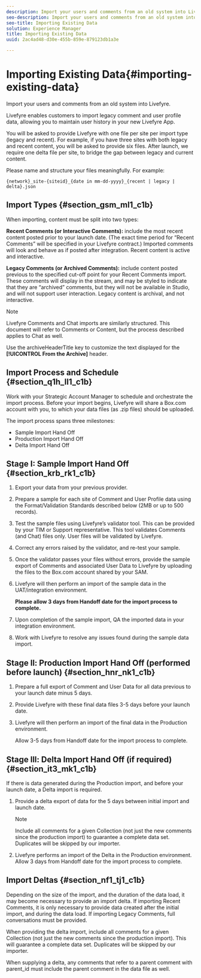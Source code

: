 ```yaml
---
description: Import your users and comments from an old system into Livefyre.
seo-description: Import your users and comments from an old system into Livefyre.
seo-title: Importing Existing Data
solution: Experience Manager
title: Importing Existing Data
uuid: 2ac4ad48-d30e-455b-859e-879123db1a3e

---
```


# Importing Existing Data{#importing-existing-data}

Import your users and comments from an old system into Livefyre.

Livefyre enables customers to import legacy comment and user profile data, allowing you to maintain user history in your new Livefyre App.

You will be asked to provide Livefyre with one file per site per import type (legacy and recent). For example, if you have three sites with both legacy and recent content, you will be asked to provide six files. After launch, we require one delta file per site, to bridge the gap between legacy and current content.

Please name and structure your files meaningfully. For example:

```
{network}_site-{siteid}_{date in mm-dd-yyyy}_{recent | legacy | delta}.json

```

## Import Types {#section_gsm_ml1_c1b}

When importing, content must be split into two types:

**Recent Comments (or Interactive Comments):** include the most recent content posted prior to your launch date. (The exact time period for “Recent Comments” will be specified in your Livefyre contract.) Imported comments will look and behave as if posted after integration. Recent content is active and interactive.

**Legacy Comments (or Archived Comments):** include content posted previous to the specified cut-off point for your Recent Comments import. These comments will display in the stream, and may be styled to indicate that they are “archived” comments, but they will not be available in Studio, and will not support user interaction. Legacy content is archival, and not interactive.

>[!NOTE]
>
>Livefyre Comments and Chat imports are similarly structured. This document will refer to Comments or Content, but the process described applies to Chat as well.

Use the archiveHeaderTitle key to customize the text displayed for the **[!UICONTROL From the Archive]** header.

## Import Process and Schedule {#section_q1h_ll1_c1b}

Work with your Strategic Account Manager to schedule and orchestrate the import process. Before your import begins, Livefyre will share a Box.com account with you, to which your data files (as .zip files) should be uploaded.

The import process spans three milestones:

* Sample Import Hand Off
* Production Import Hand Off
* Delta Import Hand Off

## Stage I: Sample Import Hand Off {#section_krb_rk1_c1b}

1. Export your data from your previous provider.
1. Prepare a sample for each site of Comment and User Profile data using the Format/Validation Standards described below (2MB or up to 500 records).
1. Test the sample files using Livefyre’s validator tool. This can be provided by your TIM or Support representative. This tool validates Comments (and Chat) files only. User files will be validated by Livefyre.
1. Correct any errors raised by the validator, and re-test your sample.
1. Once the validator passes your files without errors, provide the sample export of Comments and associated User Data to Livefyre by uploading the files to the Box.com account shared by your SAM.
1. Livefyre will then perform an import of the sample data in the UAT/integration environment.

   **Please allow 3 days from Handoff date for the import process to complete.**

1. Upon completion of the sample import, QA the imported data in your integration environment.
1. Work with Livefyre to resolve any issues found during the sample data import.

## Stage ll: Production Import Hand Off (performed before launch) {#section_hnr_nk1_c1b}

1. Prepare a full export of Comment and User Data for all data previous to your launch date minus 5 days.
1. Provide Livefyre with these final data files 3-5 days before your launch date.
1. Livefyre will then perform an import of the final data in the Production environment.

   Allow 3-5 days from Handoff date for the import process to complete.

## Stage lll: Delta Import Hand Off (if required) {#section_it3_mk1_c1b}

If there is data generated during the Production import, and before your launch date, a Delta import is required.

1. Provide a delta export of data for the 5 days between initial import and launch date.

   >[!NOTE]
   >
   >Include all comments for a given Collection (not just the new comments since the production import) to guarantee a complete data set. Duplicates will be skipped by our importer.

1. Livefyre performs an import of the Delta in the Production environment. Allow 3 days from Handoff date for the import process to complete.

## Import Deltas {#section_nf1_tj1_c1b}

Depending on the size of the import, and the duration of the data load, it may become necessary to provide an import delta. If importing Recent Comments, it is only necessary to provide data created after the initial import, and during the data load. If importing Legacy Comments, full conversations must be provided.

When providing the delta import, include all comments for a given Collection (not just the new comments since the production import). This will guarantee a complete data set. Duplicates will be skipped by our importer.

When supplying a delta, any comments that refer to a parent comment with parent_id must include the parent comment in the data file as well.
